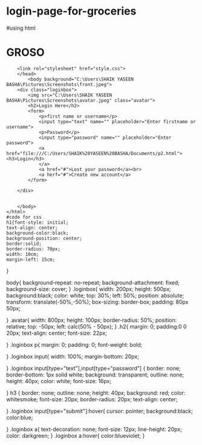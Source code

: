 # login-page-for-groceries
#using html
<DOCTYPE html>
    <html>
        <head>
            <h1>
                GROSO
            </h1>
       
        <link rel="stylesheet" href="style.css">
        </head>
            <body background="C:\Users\SHAIK YASEEN BASHA\Pictures\Screenshots\front.jpeg">
        <div class="loginbox">
            <img src="C:\Users\SHAIK YASEEN BASHA\Pictures\Screenshots\avatar.jpeg" class="avatar">
            <h2>Login Here</h2>
            <form>
                <p>first name or username</p>
                <input type="text" name="" placeholder="Enter firstname or username">
                <p>Password</p>
                <input type="password" name="" placeholder="Enter password">
                <a href="file:///C:/Users/SHAIK%20YASEEN%20BASHA/Documents/p2.html"> <h3>Login</h3>
                </a>
                <a href="#">Lost your password</a><br>
                <a herf="#">Create new account</a>
            </form>
           
        </div>
            

        </body> 
    </html>
    #code for css
    h1{font-style: initial;
    text-align: center;
    background-color:black;
    background-position: center;
    border:solid;
    border-radius: 70px;
    width: 10cm;
    margin-left: 15cm;
    
  }
 
  body{
    background-repeat: no-repeat;
    background-attachment: fixed;
    background-size: cover;
  }
  .loginbox{
    width: 200px;
    height: 500px;
    background:black;
    color: white;
    top: 30%;
    left: 50%;
    position: absolute;
    transform: translate(-50%,-50%);
    box-sizing: border-box;
    padding: 80px 50px;
    
  }
  .avatar{
    width: 800px;
    height: 100px;
    border-radius: 50%;
    position: relative;
    top: -50px;
    left: calc(50% - 50px);
  }
  .h2{
    margin: 0;
    padding:0 0 20px;
    text-align: center;
    font-size: 22px;

  }
  .loginbox p{
    margin: 0;
    padding: 0;
    font-weight: bold;

  }
  .loginbox input{
    width: 100%;
    margin-bottom: 20px;

  }
  .loginbox input[type="text"],input[type="password"]
  {
    border: none;
    border-bottom: 1px solid white;
    background: transparent;
    outline: none;
    height: 40px;
    color: white;
    font-size: 16px;

  }
  h3
  {
    border: none;
    outline: none;
    height: 40px;
    background: red;
    color: whitesmoke;
    font-size: 20px;
    border-radius: 20px;
    text-align: center;
    
  }
  .loginbox input[type="submit"]:hover{
    cursor: pointer;
    background:black;
    color:blue;

  }
  .loginbox a{
    text-decoration: none;
    font-size: 12px;
    line-height: 20px;
    color: darkgreen;
  }
  .loginbox a:hover{
    color:blueviolet;
  }

